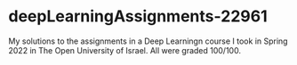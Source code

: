 # deepLearningAssignments-22961
My solutions to the assignments in a Deep Learningn course I took in Spring 2022 in The Open University of Israel. All were graded 100/100.
